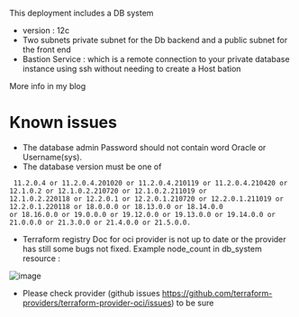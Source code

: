 
This deployment includes a DB system  
- version : 12c
- Two subnets private subnet for the Db backend and a public subnet for  the front end
- Bastion Service : which is a remote connection to your private database instance using ssh without needing to create a Host bation

More info in my blog   
# Known issues
- The database admin Password should not contain word Oracle or Username(sys).
- The database version must be one of
```
 11.2.0.4 or 11.2.0.4.201020 or 11.2.0.4.210119 or 11.2.0.4.210420 or 12.1.0.2 or 12.1.0.2.210720 or 12.1.0.2.211019 or 
12.1.0.2.220118 or 12.2.0.1 or 12.2.0.1.210720 or 12.2.0.1.211019 or 12.2.0.1.220118 or 18.0.0.0 or 18.13.0.0 or 18.14.0.0 
or 18.16.0.0 or 19.0.0.0 or 19.12.0.0 or 19.13.0.0 or 19.14.0.0 or 21.0.0.0 or 21.3.0.0 or 21.4.0.0 or 21.5.0.0.
```

- Terraform registry Doc for oci provider is not up to date or the provider has still some bugs not fixed. Example  node_count in db_system resource :

 ![image](https://user-images.githubusercontent.com/29458929/150219444-eb080f56-0d5e-40ea-9276-72e3860755a2.png)
- Please check provider (github issues https://github.com/terraform-providers/terraform-provider-oci/issues) to be sure 
